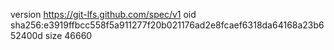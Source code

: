 version https://git-lfs.github.com/spec/v1
oid sha256:e3919ffbcc558f5a911277f20b021176ad2e8fcaef6318da64168a23b652400d
size 46660

